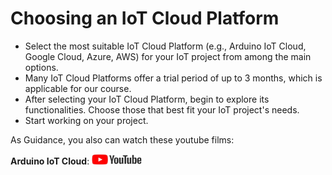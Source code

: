
# Choosing an IoT Cloud Platform

* Select the most suitable IoT Cloud Platform (e.g., Arduino IoT Cloud, Google Cloud, Azure, AWS) for your IoT project from among the main options.
* Many IoT Cloud Platforms offer a trial period of up to 3 months, which is applicable for our course.
* After selecting your IoT Cloud Platform, begin to explore its functionalities. Choose those that best fit your IoT project's needs.
* Start working on your project.

As Guidance, you also can  watch these youtube films: 

**Arduino IoT Cloud**: <a href="https://www.youtube.com/watch?v=qQGM5oBKAZc"> <img src="../../../images/youtube.jpg" alt="youtube" width="80" height="17" /> </a>



